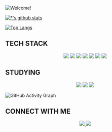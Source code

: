 ![Welcome!](https://capsule-render.vercel.app/api?type=waving&color=auto&height=200&section=header&text=Welcome!&fontSize=90)

[![*'s github stats](https://github-readme-stats.vercel.app/api?username=gaebonglee)](https://github.com/gaebonglee)

[![Top Langs](https://github-readme-stats.vercel.app/api/top-langs/?username=gaebonglee&layout=compact&langs_count=8&hide=jupyter%20notebook&theme=dracula&layout=donut)](https://github.com/gaebonglee/github-readme-stats)

## TECH STACK
<p align="center">
  <img src="https://img.shields.io/badge/HTML-E34F26.svg?style=for-the-badge&logo=HTML5&logoColor=fcfcfa" />
  <img src="https://img.shields.io/badge/CSS-1572B6.svg?style=for-the-badge&logo=css3&logoColor=fcfcfa" />
  <img src="https://img.shields.io/badge/JavaScript-F7DF1E.svg?style=for-the-badge&logo=javascript&logoColor=000000" />
  <img src="https://img.shields.io/badge/react-20232a.svg?style=for-the-badge&logo=react&logoColor=61DAFB" />
  <img src="https://img.shields.io/badge/sass-CC6699.svg?style=for-the-badge&logo=sass&logoColor=000000" />
  <img src="https://img.shields.io/badge/MySQL-4479A1.svg?style=for-the-badge&logo=MySQL&logoColor=fcfcfa" />
  <img src="https://img.shields.io/badge/Node.js-5FA04E.svg?style=for-the-badge&logo=Node.js&logoColor=000000" />
</p>

## STUDYING
<p align="center">
  <img src="https://img.shields.io/badge/TypeScript-3178C6.svg?style=for-the-badge&logo=TypeScript&logoColor=fcfcfa" />
  <img src="https://img.shields.io/badge/React_Query-FF4154.svg?style=for-the-badge&logo=React-Query&logoColor=fcfcfa" />
  <img src="https://img.shields.io/badge/MongoDB-47A248.svg?style=for-the-badge&logo=MongoDB&logoColor=fcfcfa" />
</p>

![GitHub Activity Graph](https://activity-graph.herokuapp.com/graph?username=gaebonglee&theme=dracula)

## CONNECT WITH ME
<p align="center">
  <a href="https://linkedin.com/in/gaebonglee">
    <img src="https://img.shields.io/badge/LinkedIn-0A66C2.svg?style=for-the-badge&logo=LinkedIn&logoColor=fcfcfa" />
  </a>
  <a href="https://twitter.com/gaebonglee">
    <img src="https://img.shields.io/badge/Twitter-1DA1F2.svg?style=for-the-badge&logo=Twitter&logoColor=fcfcfa" />
  </a>
</p>
